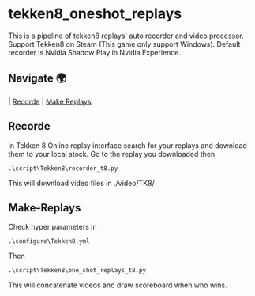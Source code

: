 # tekken8_oneshot_replays
This is a pipeline of tekken8 replays' auto recorder and video processor.
Support Tekken8 on Steam (This game only support Windows).
Default recorder is Nvidia Shadow Play in Nvidia Experience.


## Navigate 🌍

  | [Recorde](#Recorde)
  | [Make Replays](#Make-Replays)


## Recorde

In Tekken 8 Online replay interface search for your replays and download them to your local stock. Go to the replay you downloaded then
````
.\script\Tekken8\recorder_t8.py
````

This will download video files in ./video/TK8/


## Make-Replays


Check hyper parameters in 
````
.\configure\Tekken8.yml
````
Then

````
.\script\Tekken8\one_shot_replays_t8.py
````

This will concatenate videos and draw scoreboard when who wins.
